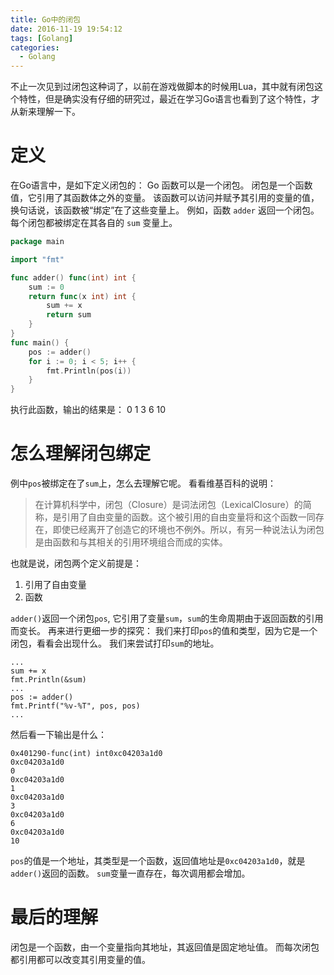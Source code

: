 ```yaml
---
title: Go中的闭包
date: 2016-11-19 19:54:12
tags: [Golang] 
categories: 
  - Golang
---
```

不止一次见到过闭包这种词了，以前在游戏做脚本的时候用Lua，其中就有闭包这个特性，但是确实没有仔细的研究过，最近在学习Go语言也看到了这个特性，才从新来理解一下。
<!--more-->
# 定义
在Go语言中，是如下定义闭包的：
Go 函数可以是一个闭包。
闭包是一个函数值，它引用了其函数体之外的变量。 
该函数可以访问并赋予其引用的变量的值，换句话说，该函数被“绑定”在了这些变量上。
例如，函数 `adder` 返回一个闭包。每个闭包都被绑定在其各自的 `sum` 变量上。
```go
package main

import "fmt"

func adder() func(int) int {
	sum := 0
	return func(x int) int {
		sum += x
		return sum
	}
}
func main() {
	pos := adder()
	for i := 0; i < 5; i++ {
		fmt.Println(pos(i))
	}
}
```
执行此函数，输出的结果是：
	0
	1
	3
	6
	10
# 怎么理解闭包绑定
例中`pos`被绑定在了`sum`上，怎么去理解它呢。
看看维基百科的说明：
>在计算机科学中，闭包（Closure）是词法闭包（LexicalClosure）的简称，是引用了自由变量的函数。这个被引用的自由变量将和这个函数一同存在，即使已经离开了创造它的环境也不例外。所以，有另一种说法认为闭包是由函数和与其相关的引用环境组合而成的实体。

也就是说，闭包两个定义前提是：
1. 引用了自由变量
2. 函数

`adder()`返回一个闭包`pos`, 它引用了变量`sum`，`sum`的生命周期由于返回函数的引用而变长。
再来进行更细一步的探究：
我们来打印`pos`的值和类型，因为它是一个闭包，看看会出现什么。
我们来尝试打印`sum`的地址。

	...
	sum += x
	fmt.Println(&sum)
	...
	pos := adder()
	fmt.Printf("%v-%T", pos, pos)
	...
然后看一下输出是什么：

	0x401290-func(int) int0xc04203a1d0
	0xc04203a1d0
	0
	0xc04203a1d0
	1
	0xc04203a1d0
	3
	0xc04203a1d0
	6
	0xc04203a1d0
	10
`pos`的值是一个地址，其类型是一个函数，返回值地址是`0xc04203a1d0`，就是`adder()`返回的函数。
`sum`变量一直存在，每次调用都会增加。
# 最后的理解
闭包是一个函数，由一个变量指向其地址，其返回值是固定地址值。
而每次闭包都引用都可以改变其引用变量的值。
